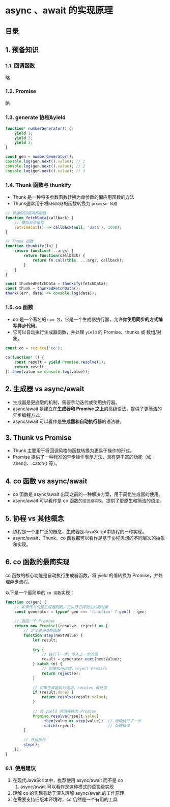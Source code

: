 
# async 、await 的实现原理



## 目录
<!-- toc -->
 ## 1. 预备知识 
### 1.1. 回调函数

略

### 1.2. Promise

略

### 1.3. generate 协程&yield

```javascript hl:1
function* numberGenerator() {
    yield 1;
    yield 2;
    yield 3;
}

const gen = numberGenerator();
console.log(gen.next().value); // 1
console.log(gen.next().value); // 2
console.log(gen.next().value); // 3

```

### 1.4. Thunk 函数与 thunkify

- Thunk 是一种将多参数函数转换为单参数的偏应用函数的方法
- Thunk通常用于将`回调风格`的函数转换为 `promise 风格`

```javascript hl:8,11
// 普通的回调风格函数
function fetchData(callback) {
    // 模拟异步操作
    setTimeout(() => callback(null, 'data'), 1000);
}

// Thunk 函数
function thunkify(fn) {
    return function(...args) {
        return function(callback) {
            return fn.call(this, ...args, callback);
        }
    }
}

const thunkedFetchData = thunkify(fetchData);
const thunk = thunkedFetchData();
thunk((err, data) => console.log(data));

```

### 1.5. co 函数

- co 是一个著名的 `npm 包`，它是一个生成器执行器，允许你**使用同步的方式编写异步代码**。
- 它可以自动执行生成器函数，并处理 `yield` 的 Promise、thunks 或 数组/对象。

```javascript
const co = require('co');

co(function* () {
    const result = yield Promise.resolve(1);
    return result;
}).then(value => console.log(value));

```

## 2. 生成器 vs async/await
    
- 生成器是更底层的机制，需要手动迭代或使用执行器。
- async/await 是建立在**生成器和 Promise 之上**的高级语法，提供了更简洁的异步编程方式。
- async/await 可以看作是**生成器和自动执行器**的语法糖。

## 3. Thunk vs Promise
    
- Thunk 主要用于将回调风格的函数转换为更易于操作的形式。
- Promise 提供了一种标准的异步操作表示方法，具有更丰富的功能（如 .then()、.catch() 等）。

## 4. co 函数 vs async/await
    
- co 函数是 async/await 出现之前的一种解决方案，用于简化生成器的使用。
- async/await 可以看作是 co 函数的`语言级实现`，提供了更原生和简洁的语法。

## 5. 协程 vs 其他概念
    
- 协程是一个更广泛的概念，生成器是JavaScript中协程的一种实现。
- async/await、Thunk、co 函数都可以看作是基于协程思想的不同层次的抽象和实现。

## 6. co 函数的最简实现

co 函数的核心功能是自动执行生成器函数，将 yield 的值转换为 Promise，并处理异步流程。

以下是一个最简单的 `co 函数`实现：

```javascript hl:5
function co(gen) {
    // 如果传入的是生成器函数，先执行它得到生成器对象
    const generator = typeof gen === 'function' ? gen() : gen;
    
    // 返回一个 Promise
    return new Promise((resolve, reject) => {
        // 定义递归处理函数
        function step(nextValue) {
            let result;
            
            try {
                // 执行下一步，传入上一步的值
                result = generator.next(nextValue);
            } catch (e) {
                // 如果执行出错，reject Promise
                return reject(e);
            }
            
            // 如果生成器执行完毕，resolve 最终值
            if (result.done) {
                return resolve(result.value);
            }
            
            // 将 yield 的值转换为 Promise
            Promise.resolve(result.value)
                .then(value => step(value))  // 继续执行下一步
                .catch(reject);              // 处理错误
        }
        
        // 开始执行
        step();
    });
}
```

### 6.1. 使用建议

1. 在现代JavaScript中，推荐使用 async/await 而不是 co
	1. async/await 可以看作是这种模式的语言级实现
2. 理解 co 的实现有助于深入理解 async/await 的工作原理
3. 在需要支持旧版本环境时，co 仍然是一个有用的工具
